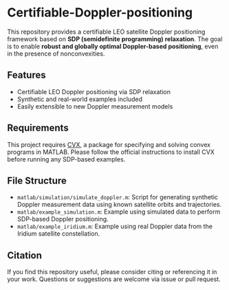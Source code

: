 # Certifiable-Doppler-positioning

This repository provides a certifiable LEO satellite Doppler positioning framework based on **SDP (semidefinite programming) relaxation**. The goal is to enable **robust and globally optimal Doppler-based positioning**, even in the presence of nonconvexities.

## Features

- Certifiable LEO Doppler positioning via SDP relaxation
- Synthetic and real-world examples included
- Easily extensible to new Doppler measurement models

## Requirements

This project requires [CVX](https://cvxr.com/cvx/doc/install.html), a package for specifying and solving convex programs in MATLAB. Please follow the official instructions to install CVX before running any SDP-based examples.

## File Structure

- `matlab/simulation/simulate_doppler.m`: Script for generating synthetic Doppler measurement data using known satellite orbits and trajectories.
- `matlab/example_simulation.m`: Example using simulated data to perform SDP-based Doppler positioning.
- `matlab/example_iridium.m`: Example using real Doppler data from the Iridium satellite constellation.

## Citation

If you find this repository useful, please consider citing or referencing it in your work. Questions or suggestions are welcome via issue or pull request.
